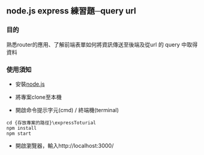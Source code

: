 ## node.js express 練習題─query url

### 目的
熟悉router的應用、了解前端表單如何將資訊傳送至後端及從url 的 query 中取得資料

### 使用須知

- 安裝[node.js](https://nodejs.org/en/)

- 將專案clone至本機

- 開啟命令提示字元(cmd) / 終端機(terminal)
```
cd {存放專案的路徑}\expressToturial
npm install
npm start
```
- 開啟瀏覽器，輸入http://localhost:3000/
